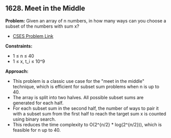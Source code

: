 ## 1628. Meet in the Middle

**Problem:** Given an array of n numbers, in how many ways can you choose a subset of the numbers with sum x?

- [CSES Problem Link](https://cses.fi/problemset/task/1628)

**Constraints:**

- 1 ≤ n ≤ 40
- 1 ≤ x, t_i ≤ 10^9

**Approach:**

- This problem is a classic use case for the "meet in the middle" technique, which is efficient for subset sum problems when n is up to 40.
- The array is split into two halves. All possible subset sums are generated for each half.
- For each subset sum in the second half, the number of ways to pair it with a subset sum from the first half to reach the target sum x is counted using binary search.
- This reduces the time complexity to O(2^{n/2} \* log(2^{n/2})), which is feasible for n up to 40.
